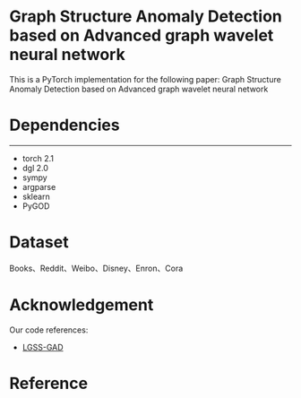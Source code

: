 # Graph Structure Anomaly Detection based on Advanced graph wavelet neural network

This is a PyTorch implementation for the following paper:
Graph Structure Anomaly Detection based on Advanced graph wavelet neural network

# Dependencies
----------------------
- torch 2.1
- dgl 2.0
- sympy
- argparse
- sklearn
- PyGOD

# Dataset
Books、Reddit、Weibo、Disney、Enron、Cora

# Acknowledgement
Our code references:
- [LGSS-GAD]([https://github.com/meteor0033/LGSS-GAD])

# Reference 

